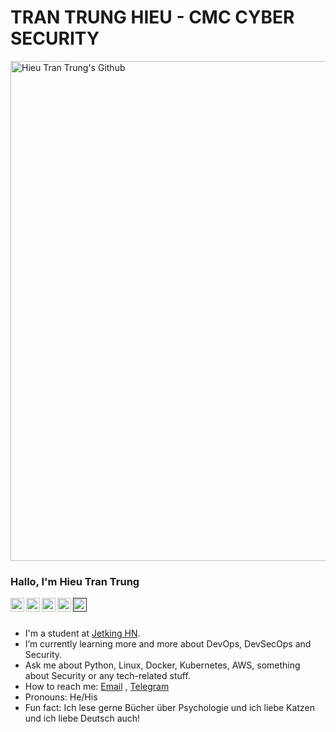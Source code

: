 # TRAN TRUNG HIEU - CMC CYBER SECURITY

<img align="center" alt="Hieu Tran Trung's Github" width="1200" height="800" src="https://github.com/HieuTT-Cloud/Tran-Trung-Hieu/blob/main/Sanh_T18.jpg" />


### Hallo, I'm Hieu Tran Trung
<a href="https://www.linkedin.com/in/hieutt-cloud/">
  <img align="left" alt="Hieu Tran Trung 's Linkdein" width="22px" src="https://cdn.jsdelivr.net/npm/simple-icons@v3/icons/linkedin.svg" />
</a>
<a href="https://github.com/HieuTT-Cloud">
  <img align="left" alt="Hieu Tran Trung's Github" width="22px" src="https://cdn.jsdelivr.net/npm/simple-icons@v3/icons/github.svg" />
</a>
<a href="https://t.me/HieuTT_Cloud">
  <img align="left" alt="Hieu Tran Trung's Telegram" width="22px" src="https://cdn.jsdelivr.net/npm/simple-icons@v3/icons/telegram.svg" />
</a>
<a href="https://www.facebook.com/KS.VicentTran/">
  <img align="left" alt="Hieu Tran Trung's Facebook" width="22px" src="https://cdn.jsdelivr.net/npm/simple-icons@v3/icons/facebook.svg" />
</a>
<a href="">
  <img align="left" alt="Hieu Tran Trung's Youtube" width="22px" src="https://cdn.jsdelivr.net/npm/simple-icons@v3/icons/youtube.svg" />
</a>

<br/>
<br/>



-  I'm a student at [Jetking HN](https://jetking.fpt.edu.vn/).
-  I’m currently learning more and more about DevOps, DevSecOps and Security.
-  Ask me about Python, Linux, Docker, Kubernetes, AWS, something about Security or any tech-related stuff.
-  How to reach me: [Email](ks.trunghieu.95@gmail.com) , [Telegram](https://t.me/HieuTT_Cloud) 
-  Pronouns: He/His
-  Fun fact: Ich lese gerne Bücher über Psychologie und ich liebe Katzen und ich liebe Deutsch auch!
